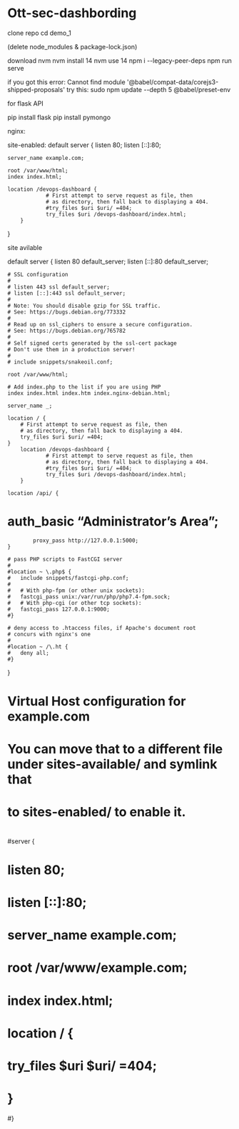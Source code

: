 # Ott-sec-dashbording

clone repo
cd demo_1

(delete node_modules & package-lock.json)

download nvm
nvm install 14
nvm use 14
npm i --legacy-peer-deps
npm run serve

if you got this error: Cannot find module '@babel/compat-data/corejs3-shipped-proposals'
try this: 
sudo npm update --depth 5 @babel/preset-env


for flask API

pip install flask
pip install pymongo




nginx:


site-enabled:
default
server {
	listen 80;
	listen [::]:80;

	server_name example.com;

	root /var/www/html;
	index index.html;

	location /devops-dashboard {
                # First attempt to serve request as file, then
                # as directory, then fall back to displaying a 404.
                #try_files $uri $uri/ =404;
                try_files $uri /devops-dashboard/index.html;
        }
}


site avilable

default
server {
	listen 80 default_server;
	listen [::]:80 default_server;

	# SSL configuration
	#
	# listen 443 ssl default_server;
	# listen [::]:443 ssl default_server;
	#
	# Note: You should disable gzip for SSL traffic.
	# See: https://bugs.debian.org/773332
	#
	# Read up on ssl_ciphers to ensure a secure configuration.
	# See: https://bugs.debian.org/765782
	#
	# Self signed certs generated by the ssl-cert package
	# Don't use them in a production server!
	#
	# include snippets/snakeoil.conf;

	root /var/www/html;

	# Add index.php to the list if you are using PHP
	index index.html index.htm index.nginx-debian.html;

	server_name _;

	location / {
		# First attempt to serve request as file, then
		# as directory, then fall back to displaying a 404.
		try_files $uri $uri/ =404;
	}
        location /devops-dashboard {
                # First attempt to serve request as file, then
                # as directory, then fall back to displaying a 404.
                #try_files $uri $uri/ =404;
                try_files $uri /devops-dashboard/index.html;
        }

	location /api/ {
#		auth_basic “Administrator’s Area”;
    		proxy_pass http://127.0.0.1:5000;
	}

	# pass PHP scripts to FastCGI server
	#
	#location ~ \.php$ {
	#	include snippets/fastcgi-php.conf;
	#
	#	# With php-fpm (or other unix sockets):
	#	fastcgi_pass unix:/var/run/php/php7.4-fpm.sock;
	#	# With php-cgi (or other tcp sockets):
	#	fastcgi_pass 127.0.0.1:9000;
	#}

	# deny access to .htaccess files, if Apache's document root
	# concurs with nginx's one
	#
	#location ~ /\.ht {
	#	deny all;
	#}
}


# Virtual Host configuration for example.com
#
# You can move that to a different file under sites-available/ and symlink that
# to sites-enabled/ to enable it.
#
#server {
#	listen 80;
#	listen [::]:80;
#
#	server_name example.com;
#
#	root /var/www/example.com;
#	index index.html;
#
#	location / {
#		try_files $uri $uri/ =404;
#	}
#}



